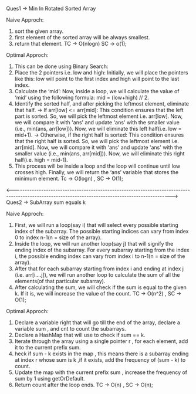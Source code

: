 Ques1 -> Min In Rotated Sorted Array

Naive Approch:

1. sort the given array.
2. first element of the sorted array will be always smallest.
3. return that element.
TC -> O(nlogn) SC -> o(1);

Optimal Approch: 

1. This can be done using Binary Search:
2. Place the 2 pointers i.e. low and high: Initially, we will place the pointers like this: low will point to the first index and high will point to the last index.
3. Calculate the ‘mid’: Now, inside a loop, we will calculate the value of ‘mid’ using the following formula:
mid = (low+high) // 2.
4. Identify the sorted half, and after picking the leftmost element, eliminate that half.
-> If arr[low] <= arr[mid]: This condition ensures that the left part is sorted. So, we will pick the leftmost element i.e. arr[low]. Now, we will compare it with 'ans' and update 'ans' with the smaller value (i.e., min(ans, arr[low])). Now, we will eliminate this left half(i.e. low = mid+1).
-> Otherwise, if the right half is sorted:  This condition ensures that the right half is sorted. So, we will pick the leftmost element i.e. arr[mid]. Now, we will compare it with 'ans' and update 'ans' with the smaller value (i.e., min(ans, arr[mid])). Now, we will eliminate this right half(i.e. high = mid-1).
5. This process will be inside a loop and the loop will continue until low crosses high. Finally, we will return the ‘ans’ variable that stores the minimum element.
Tc -> O(logn) , SC -> O(1);



<------------------------------------------------------------------------------------------------------------------------------------------------->
Ques2 -> SubArray sum equals k

Naive Approch:
1. First, we will run a loop(say i) that will select every possible starting index of the subarray. The possible starting indices can vary from index 0 to index n-1(n = size of the array).
2. Inside the loop, we will run another loop(say j) that will signify the ending index of the subarray. For every subarray starting from the index i, the possible ending index can vary from index i to n-1(n = size of the array).
3. After that for each subarray starting from index i and ending at index j (i.e. arr[i….j]), we will run another loop to calculate the sum of all the elements(of that particular subarray).
4. After calculating the sum, we will check if the sum is equal to the given k. If it is, we will increase the value of the count.
TC -> O(n^2) , SC -> O(1);

Optimal Approch:
1. Declare a variable right that will go till the end of the array, declare a variable sum , and cnt to count the subarrays. 
2. Declare a HashMap that will use to check if sum == k.
3. Iterate through the array using a single pointer r , for each element, add it to the current prefix sum.
4. heck if sum - k exists in the map , this means there is a subarray ending at index r whose sum is k ,if it exists, add the frequency of (sum - k) to count.
5. Update the map with the current prefix sum , increase the frequency of sum by 1 using getOrDefault.
6. Return count after the loop ends.
TC -> O(n) , SC -> O(n);
